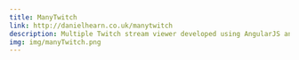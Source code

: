 ```yaml
---
title: ManyTwitch
link: http://danielhearn.co.uk/manytwitch
description: Multiple Twitch stream viewer developed using AngularJS and CSS variables.
img: img/manyTwitch.png
---
```

